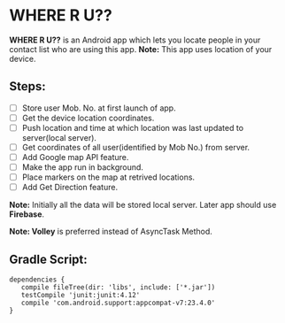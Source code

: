 # WHERE R U?? #
**WHERE R U??** is an Android app which lets you locate people in your contact list who are using this app.
**Note:** This app uses location of your device.
## Steps: ##

- [ ] Store user Mob. No. at first launch of app. 
- [ ] Get the device location coordinates.
- [ ] Push location and time at which location was last updated to server(local server).
- [ ] Get coordinates of all user(identified by Mob No.) from server.
- [ ] Add Google map API feature.
- [ ] Make the app run in background.
- [ ] Place markers on the map at retrived locations.
- [ ] Add Get Direction feature.

**Note:** Initially all the data will be stored local server. Later app should use **Firebase**.

**Note: Volley** is preferred instead of AsyncTask Method.

## Gradle Script: ##

 ```
 dependencies {
    compile fileTree(dir: 'libs', include: ['*.jar'])
    testCompile 'junit:junit:4.12'
    compile 'com.android.support:appcompat-v7:23.4.0'
}
```
